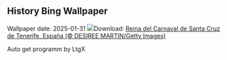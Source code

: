 ## History Bing Wallpaper
Wallpaper date: 2025-01-31
![](https://www.bing.com/th?id=OHR.TenerifeCarnival2025_ES-ES0044754668_UHD.jpg&w=1000)Download: [Reina del Carnaval de Santa Cruz de Tenerife, España (© DESIREE MARTIN/Getty Images)](https://www.bing.com/th?id=OHR.TenerifeCarnival2025_ES-ES0044754668_UHD.jpg)

Auto get programm by LtgX
